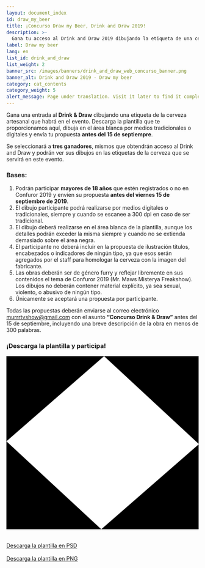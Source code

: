 ```yaml
---
layout: document_index
id: draw_my_beer
title: ¡Concurso Draw my Beer, Drink and Draw 2019!
description: >-
  Gana tu acceso al Drink and Draw 2019 dibujando la etiqueta de una cerveza, sigue leyendo para enterarte cómo.
label: Draw my beer
lang: en
list_id: drink_and_draw
list_weight: 2
banner_src: /images/banners/drink_and_draw_web_concurso_banner.png
banner_alt: Drink and Draw 2019 - Draw my beer
category: cat_contents
category_weight: 5
alert_message: Page under translation. Visit it later to find it completely in English.
---
```


Gana una entrada al **Drink & Draw** dibujando una etiqueta de la cerveza artesanal que habrá en el evento. Descarga la plantilla que te proporcionamos aquí, dibuja en el área blanca por medios tradicionales o digitales y envía tu propuesta **antes del 15 de septiempre**.

Se seleccionará a **tres ganadores**, mismos que obtendrán acceso al Drink and Draw y podrán ver sus dibujos en las etiquetas de la cerveza que se servirá en este evento.

### Bases:
 1. Podrán participar **mayores de 18 años** que estén registrados o no en Confuror 2019 y envíen su propuesta **antes del viernes 15 de septiembre de 2019**.
 2. El dibujo participante podrá realizarse por medios digitales o tradicionales, siempre y cuando se escanee a 300 dpi en caso de ser tradicional.
 3. El dibujo deberá realizarse en el área blanca de la plantilla, aunque los detalles podrán exceder la misma siempre y cuando no se extienda demasiado sobre el área negra.
 4. El participante no deberá incluír en la propuesta de ilustración títulos, encabezados o indicadores de ningún tipo, ya que esos serán agregados por el staff para homologar la cerveza con la imagen del fabricante.
 5. Las obras deberán ser de género furry y reflejar libremente en sus contenidos el tema de Confuror 2019 (Mr. Maws Misterya Freakshow). Los dibujos no deberán contener material explícito, ya sea sexual, violento, o abusivo de ningún tipo.
 6. Únicamente se aceptará una propuesta por participante.

Todas las propuestas deberán enviarse al correo electrónico [murrrtvshow@gmail.com](mailto:murrrtvshow@gmail.com) con el asunto **“Concurso Drink & Draw”** antes del 15 de septiembre, incluyendo una breve descripción de la obra en menos de 300 palabras.

### ¡Descarga la plantilla y participa!

![Draw my beer template](/images/pictures/beer_template.png)

<br>
<div class="container text-center">
<a href="https://drive.google.com/open?id=1euyygWNw-zPFbEYqwSnp7jvxCFb8OVUU" target="_blank" class="btn btn-primary btn-lg">Descarga la plantilla en PSD</a>
<br><br>
<a href="https://drive.google.com/open?id=159LcXCo0ozKtUn90xxNNz0TM51d4bKrY" target="_blank">Descarga la plantilla en PNG</a>
</div>
<br>